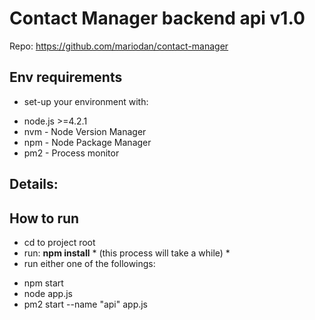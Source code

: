 Contact Manager backend api v1.0
===============

Repo: https://github.com/mariodan/contact-manager




Env requirements
----------
- set-up your environment with:
* node.js >=4.2.1
* nvm - Node Version Manager
* npm - Node Package Manager
* pm2 - Process monitor


Details:
----------


How to run
-----------
- cd to project root
- run: **npm install** * (this process will take a while) *
- run either one of the followings:
 * npm start
 * node app.js
 * pm2 start --name "api" app.js